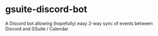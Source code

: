 # gsuite-discord-bot
A Discord bot allowing (hopefully) easy 2-way sync of events between Discord and GSuite / Calendar
